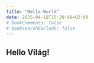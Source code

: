 ```yaml
---
title: "Hello World"
date: 2025-04-18T15:20:49+02:00
# bookComments: false
# bookSearchExclude: false
---
```

## Hello Világ!
